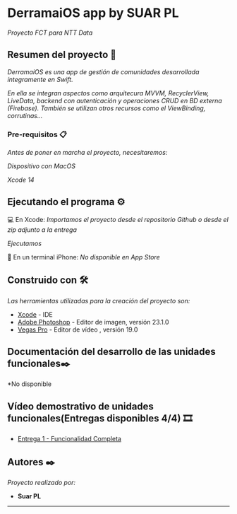 # DerramaiOS app by SUAR PL

_Proyecto FCT para NTT Data_

## Resumen del proyecto 🚀

_DerramaiOS es una app de gestión de comunidades desarrollada íntegramente en Swift._


_En ella se integran aspectos como arquitecura MVVM, RecyclerView, LiveData, backend con autenticación y operaciones CRUD en BD externa (Firebase)._
_También se utilizan otros recursos como el ViewBinding, corrutinas..._

### Pre-requisitos 📋

_Antes de poner en marcha el proyecto, necesitaremos:_

_Dispositivo con MacOS_

_Xcode 14_


## Ejecutando el programa ⚙️
:computer: En Xcode:
_Importamos el proyecto desde el repositorio Github o desde el zip adjunto a la entrega_

_Ejecutamos_

:iphone: En un terminal iPhone:
_No disponible en App Store_



## Construido con 🛠️

_Las herramientas utilizadas para la creación del proyecto son:_

* [Xcode](https://apps.apple.com/es/app/xcode/id497799835?mt=12) - IDE 
* [Adobe Photoshop](https://www.adobe.com/es/creativecloud/plans.html?plan=individual&filter=all&promoid=PYPVPZQK&mv=other) - Editor de imagen, versión 23.1.0
* [Vegas Pro](https://www.vegascreativesoftware.com/es/vegas-pro/) - Editor de vídeo , versión 19.0

## Documentación del desarrollo de las unidades funcionales✒️

*No disponible

## Vídeo demostrativo de unidades funcionales(Entregas disponibles 4/4) 🎞️

* [Entrega 1 - Funcionalidad Completa](https://youtu.be/9T67gxVBC5Y)

## Autores ✒️

_Proyecto realizado por:_

* **Suar PL**



---
